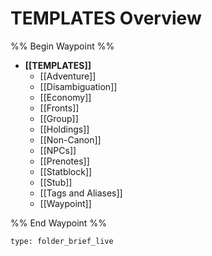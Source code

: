 # TEMPLATES Overview
%% Begin Waypoint %%
- **[[TEMPLATES]]**
	- [[Adventure]]
	- [[Disambiguation]]
	- [[Economy]]
	- [[Fronts]]
	- [[Group]]
	- [[Holdings]]
	- [[Non-Canon]]
	- [[NPCs]]
	- [[Prenotes]]
	- [[Statblock]]
	- [[Stub]]
	- [[Tags and Aliases]]
	- [[Waypoint]]

%% End Waypoint %%
 
```ccard
type: folder_brief_live
```
 
